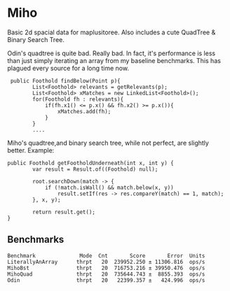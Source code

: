 # Miho
Basic 2d spacial data for maplusitoree. Also includes a cute QuadTree &amp; Binary Search Tree.


Odin's quadtree is quite bad. Really bad. In fact, it's performance is less than just simply iterating an array from my baseline benchmarks. This has plagued every source for a long time now.
```
 public Foothold findBelow(Point p){
        List<Foothold> relevants = getRelevants(p);
        List<Foothold> xMatches = new LinkedList<Foothold>();
        for(Foothold fh : relevants){
            if(fh.x1() <= p.x() && fh.x2() >= p.x()){
                xMatches.add(fh);
            }
        }
        ....
```

Miho's quadtree,and binary search tree, while not perfect, are slightly better. Example:
```
public Foothold getFootholdUnderneath(int x, int y) {
        var result = Result.of((Foothold) null);

        root.searchDown(match -> {
            if (!match.isWall() && match.below(x, y))
                result.setIf(res -> res.compareY(match) == 1, match);
        }, x, y);

        return result.get();
}
```

## Benchmarks
```
Benchmark              Mode  Cnt       Score       Error  Units
LiterallyAnArray      thrpt   20  239952.250 ± 11306.816  ops/s
MihoBst               thrpt   20  716753.216 ± 39950.476  ops/s
MihoQuad              thrpt   20  735644.743 ±  8855.393  ops/s
Odin                  thrpt   20   22399.357 ±   424.996  ops/s
```
